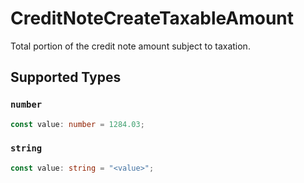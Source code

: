 # CreditNoteCreateTaxableAmount

Total portion of the credit note amount subject to taxation.


## Supported Types

### `number`

```typescript
const value: number = 1284.03;
```

### `string`

```typescript
const value: string = "<value>";
```

